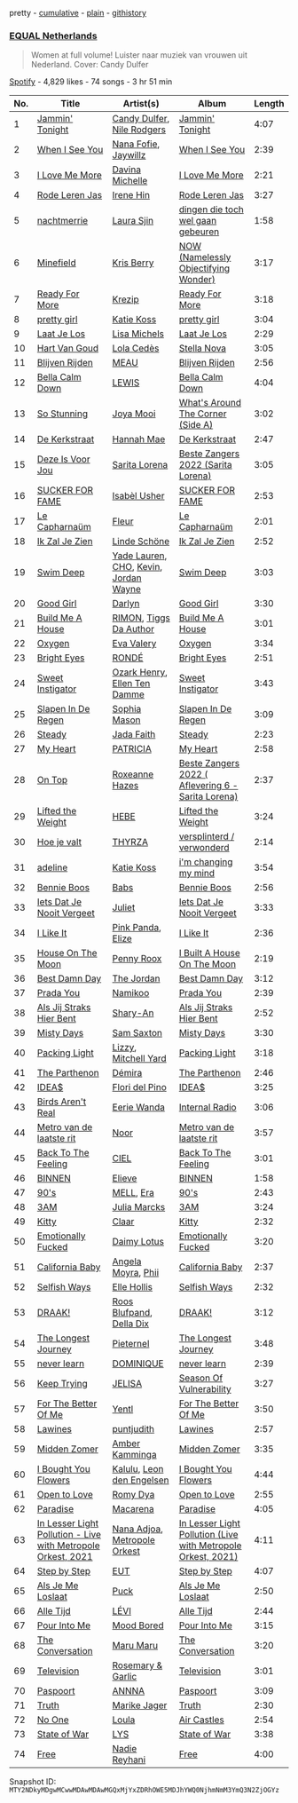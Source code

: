 pretty - [cumulative](/playlists/cumulative/37i9dQZF1DXaXn0hGbmLLg.md) - [plain](/playlists/plain/37i9dQZF1DXaXn0hGbmLLg) - [githistory](https://github.githistory.xyz/mackorone/spotify-playlist-archive/blob/main/playlists/plain/37i9dQZF1DXaXn0hGbmLLg)

### [EQUAL Netherlands](https://open.spotify.com/playlist/37i9dQZF1DXaXn0hGbmLLg)

> Women at full volume! Luister naar muziek van vrouwen uit Nederland\. Cover: Candy Dulfer

[Spotify](https://open.spotify.com/user/spotify) - 4,829 likes - 74 songs - 3 hr 51 min

| No. | Title | Artist(s) | Album | Length |
|---|---|---|---|---|
| 1 | [Jammin' Tonight](https://open.spotify.com/track/0mUsrgWAbaoc6daw6z2HDO) | [Candy Dulfer](https://open.spotify.com/artist/287jMoxHzjERgHI6ja8TKa), [Nile Rodgers](https://open.spotify.com/artist/3yDIp0kaq9EFKe07X1X2rz) | [Jammin' Tonight](https://open.spotify.com/album/2JuAzf0eakBX1l47SyJbu7) | 4:07 |
| 2 | [When I See You](https://open.spotify.com/track/22fHc3vuTK2kxjrNSJrA5J) | [Nana Fofie](https://open.spotify.com/artist/4VUZyzya1v8H9StAeuKYXW), [Jaywillz](https://open.spotify.com/artist/0eYIT8bKfvhhDHFH1A0rxk) | [When I See You](https://open.spotify.com/album/6uP3M17zzbY0VpvJrlYil0) | 2:39 |
| 3 | [I Love Me More](https://open.spotify.com/track/2YM0BWWMDiwCSvWNGGOgRt) | [Davina Michelle](https://open.spotify.com/artist/6OG9fZ1LKXyL0hShRmmnq1) | [I Love Me More](https://open.spotify.com/album/3IHRCPzA634pi2eAiWwV9t) | 2:21 |
| 4 | [Rode Leren Jas](https://open.spotify.com/track/5DcrxJqyy66nKfvDEmOfi2) | [Irene Hin](https://open.spotify.com/artist/1nn5bv6HhgES2y2qXam8ej) | [Rode Leren Jas](https://open.spotify.com/album/0W3qjGnCQYpIG2UtLXpTdr) | 3:27 |
| 5 | [nachtmerrie](https://open.spotify.com/track/2C3oGsUp5rLBIf8ufMkeIw) | [Laura Sjin](https://open.spotify.com/artist/6bf1bbhtxECuliHnaTAJ8L) | [dingen die toch wel gaan gebeuren](https://open.spotify.com/album/3LD8SIKAXBxASCFnnjif3v) | 1:58 |
| 6 | [Minefield](https://open.spotify.com/track/4eWAwYIcSF9k99QXUTXm0H) | [Kris Berry](https://open.spotify.com/artist/0IIPgITtEO4JJfipw57KGv) | [NOW \(Namelessly Objectifying Wonder\)](https://open.spotify.com/album/3CgmG14N3m5Id6pOF2AmZr) | 3:17 |
| 7 | [Ready For More](https://open.spotify.com/track/1IPclH4v3RQT5XYfUSx0WS) | [Krezip](https://open.spotify.com/artist/0ZLfGbfO9xjpfna1pN8BeX) | [Ready For More](https://open.spotify.com/album/4bliYYziCOrfUJzd6VVU0D) | 3:18 |
| 8 | [pretty girl](https://open.spotify.com/track/5rPvvJDhXiiLpKvT07sWc0) | [Katie Koss](https://open.spotify.com/artist/0tF0BK361CxlAYtmu6WADN) | [pretty girl](https://open.spotify.com/album/43Q9OW5ARkPKfn2DB7s2zM) | 3:04 |
| 9 | [Laat Je Los](https://open.spotify.com/track/7icW1RavblnXSvg5TeLohn) | [Lisa Michels](https://open.spotify.com/artist/79CPotbn7wd5Iu7dF9tY7e) | [Laat Je Los](https://open.spotify.com/album/5HeqroiSYsP0VTH4PAqgCm) | 2:29 |
| 10 | [Hart Van Goud](https://open.spotify.com/track/7I7qgnD4OQTBKa37FX0XCF) | [Lola Cedès](https://open.spotify.com/artist/2v9aoqXvaM4EYpccxBYeJ0) | [Stella Nova](https://open.spotify.com/album/5OoHfGKNuhKVkqWs7DDRuj) | 3:05 |
| 11 | [Blijven Rijden](https://open.spotify.com/track/0mQJSaRQzKClGZXyORNy6U) | [MEAU](https://open.spotify.com/artist/2F3Mdh2idBVOiMTxXoxc10) | [Blijven Rijden](https://open.spotify.com/album/1y2ecqD1oA6JSDRfMHBNPV) | 2:56 |
| 12 | [Bella Calm Down](https://open.spotify.com/track/3XwhwYFhW8NuuZpxKGreB5) | [LEWIS](https://open.spotify.com/artist/1sB3eprYoHq2FoLR2AtpoI) | [Bella Calm Down](https://open.spotify.com/album/1fz1mQK97HCE9Imt7jfFy9) | 4:04 |
| 13 | [So Stunning](https://open.spotify.com/track/7yDLec0kIWD2xra7is4q7l) | [Joya Mooi](https://open.spotify.com/artist/03X2rnTnfrpid7yLZfUSGn) | [What's Around The Corner \(Side A\)](https://open.spotify.com/album/07IIZ10hO0U1QToADq9t84) | 3:02 |
| 14 | [De Kerkstraat](https://open.spotify.com/track/2ZaXz2c9K2SaMvruYNdaNP) | [Hannah Mae](https://open.spotify.com/artist/5oNWzcU0mYK1zDUxBGHIaG) | [De Kerkstraat](https://open.spotify.com/album/5oG9nmzEywnoBgFw6GCnKb) | 2:47 |
| 15 | [Deze Is Voor Jou](https://open.spotify.com/track/4bEJWg5Ccx9OHEEdDgK8TM) | [Sarita Lorena](https://open.spotify.com/artist/5V9JsrZb5RjuvbzvJsA5gp) | [Beste Zangers 2022 \(Sarita Lorena\)](https://open.spotify.com/album/6Grm8S3IYC7Im3IFUGpYiF) | 3:05 |
| 16 | [SUCKER FOR FAME](https://open.spotify.com/track/3jHW5a4kyZh1N4eqnRkjdx) | [Isabèl Usher](https://open.spotify.com/artist/66Q9dkZ7EXdwU2h6tEkUdC) | [SUCKER FOR FAME](https://open.spotify.com/album/1gpKkXJS7RcXo7cblzbnKy) | 2:53 |
| 17 | [Le Capharnaüm](https://open.spotify.com/track/4QzHE0diNOWiZUNhZUY4CO) | [Fleur](https://open.spotify.com/artist/3cUBODn8luWtOAzbrxcXBB) | [Le Capharnaüm](https://open.spotify.com/album/4kupWdSRdoCMwVpftZhSD3) | 2:01 |
| 18 | [Ik Zal Je Zien](https://open.spotify.com/track/0pYPC6p2BD18NBQPswRoMq) | [Linde Schöne](https://open.spotify.com/artist/0XnberZ5D2ZUrwBm4RfFi4) | [Ik Zal Je Zien](https://open.spotify.com/album/29LO9UXTHa7oT8Yf7RS9dK) | 2:52 |
| 19 | [Swim Deep](https://open.spotify.com/track/7mtvlvxKkwbHaINqnD3nLn) | [Yade Lauren](https://open.spotify.com/artist/2YkP9pfIZ6hJKeuppuz8qT), [CHO](https://open.spotify.com/artist/0YPIovtLh5msFPFuCcn30R), [Kevin](https://open.spotify.com/artist/0IxgA9wO4Op3CSnPlhfwV1), [Jordan Wayne](https://open.spotify.com/artist/3xq3F6vVN9QKcnEgpCDvQJ) | [Swim Deep](https://open.spotify.com/album/7jA1GELln53dMixAM8IVYy) | 3:03 |
| 20 | [Good Girl](https://open.spotify.com/track/3RneD8Ek5jK3dtP8hdVcUk) | [Darlyn](https://open.spotify.com/artist/6epX2aWpqv4aTiL1bu4Na8) | [Good Girl](https://open.spotify.com/album/4tzKkdK7yL9sXqUAYFjw56) | 3:30 |
| 21 | [Build Me A House](https://open.spotify.com/track/3Sb3Md9qVCRwu470IZ4XIp) | [RIMON](https://open.spotify.com/artist/4DtUsfaVQBhypuwYmobdSm), [Tiggs Da Author](https://open.spotify.com/artist/0S2dfczvN0sOxEw559snHT) | [Build Me A House](https://open.spotify.com/album/1NsNO9pDwGPVlOkqgzro17) | 3:01 |
| 22 | [Oxygen](https://open.spotify.com/track/3ifF2xXCgkd8l10payCaSs) | [Eva Valery](https://open.spotify.com/artist/0K95TlYJ2SvJbL3CZ3ui3p) | [Oxygen](https://open.spotify.com/album/51Q6NRNtIZVW5T6bksOm6I) | 3:34 |
| 23 | [Bright Eyes](https://open.spotify.com/track/2KitOzLBUFdW4vB2aHeQri) | [RONDÉ](https://open.spotify.com/artist/4hj9dun9KpnBukLv7Hgfkr) | [Bright Eyes](https://open.spotify.com/album/2y1ZFyWJ8VCF2XMjqCBoYG) | 2:51 |
| 24 | [Sweet Instigator](https://open.spotify.com/track/4iV1TKV1HVhxIWoFxzIJfj) | [Ozark Henry](https://open.spotify.com/artist/3a9AG5fMqAqrXkeiwYtarJ), [Ellen Ten Damme](https://open.spotify.com/artist/3DbOvEIWluNeH6rhPuFexv) | [Sweet Instigator](https://open.spotify.com/album/6Kn1Js3TvS9E6KEjoMf90T) | 3:43 |
| 25 | [Slapen In De Regen](https://open.spotify.com/track/095PIKBiKggBtUhd1Iizte) | [Sophia Mason](https://open.spotify.com/artist/2v5PJeR9kJsZbkGvi85tVv) | [Slapen In De Regen](https://open.spotify.com/album/7e1z2UotEHSCeIJ0HMtKg1) | 3:09 |
| 26 | [Steady](https://open.spotify.com/track/1AVCh8IJ6gwnv2ddj9zZRY) | [Jada Faith](https://open.spotify.com/artist/1Y1heq4pqZt7bF5lKZCDfL) | [Steady](https://open.spotify.com/album/5xUfFr4PWJEm5QrOG2kkwD) | 2:23 |
| 27 | [My Heart](https://open.spotify.com/track/6oRQuLC142qg9B0xFymeAR) | [PATRICIA](https://open.spotify.com/artist/2TFgq6bfYqFO0UgSumClOm) | [My Heart](https://open.spotify.com/album/017sFm1T0McG2nStzNTJOd) | 2:58 |
| 28 | [On Top](https://open.spotify.com/track/12GbWSvEHyr3fHDv11w556) | [Roxeanne Hazes](https://open.spotify.com/artist/1GWpddfwL9bVovOzCtNQN6) | [Beste Zangers 2022 \( Aflevering 6 \- Sarita Lorena\)](https://open.spotify.com/album/6c7irBD7BB9oz9SDNk8F81) | 2:37 |
| 29 | [Lifted the Weight](https://open.spotify.com/track/6vX2j9kNWZCUJEU5gozN6V) | [HEBE](https://open.spotify.com/artist/1MRHpcPa6DxFio08LUpuFJ) | [Lifted the Weight](https://open.spotify.com/album/0v4ydxY90d0DA4c75E3Gje) | 3:24 |
| 30 | [Hoe je valt](https://open.spotify.com/track/3KF0ggjK1xNRBE73Wk4uIs) | [THYRZA](https://open.spotify.com/artist/6Y0fFuFrEgAyOD2eIMwUX5) | [versplinterd / verwonderd](https://open.spotify.com/album/3DW4NsbENtlRY4ppDBTQKv) | 2:14 |
| 31 | [adeline](https://open.spotify.com/track/0xMF4mYFyJXUjJPo3tcO0J) | [Katie Koss](https://open.spotify.com/artist/0tF0BK361CxlAYtmu6WADN) | [i'm changing my mind](https://open.spotify.com/album/7cjunboFq4ymwahQTGiPQB) | 3:54 |
| 32 | [Bennie Boos](https://open.spotify.com/track/5a03nFla1AUQ3KVxFcFlXd) | [Babs](https://open.spotify.com/artist/1zTF9Ith8PS6mUyvDA4i2M) | [Bennie Boos](https://open.spotify.com/album/6l3FXPCyE9WRI5OLxdqMn0) | 2:56 |
| 33 | [Iets Dat Je Nooit Vergeet](https://open.spotify.com/track/40hfILB3kTYUozsDk2fr3F) | [Juliet](https://open.spotify.com/artist/3Mkbqj2WtM4AmVP2unrm55) | [Iets Dat Je Nooit Vergeet](https://open.spotify.com/album/5UDv3e00KnvjGzWxBUmrXS) | 3:33 |
| 34 | [I Like It](https://open.spotify.com/track/1suaRx1IkhUq0jdIHk2UYv) | [Pink Panda](https://open.spotify.com/artist/4DBNGKCWVHaxuDNBAgTiJH), [Elize](https://open.spotify.com/artist/3RGAVdshE3kDJc4emNXRZw) | [I Like It](https://open.spotify.com/album/7y9bS672ndFQjWrXxoFAUF) | 2:36 |
| 35 | [House On The Moon](https://open.spotify.com/track/4OjvmzsE4dnNZx2F91CvTZ) | [Penny Roox](https://open.spotify.com/artist/5DXArm1WRDZcLjxEAsEDdg) | [I Built A House On The Moon](https://open.spotify.com/album/72rQNVHfLjIbBeSMbVyREy) | 2:19 |
| 36 | [Best Damn Day](https://open.spotify.com/track/0MgfP0e6VkyQXSvjfNZ7bM) | [The Jordan](https://open.spotify.com/artist/7uV6WztwBfEmbGrVPANEaW) | [Best Damn Day](https://open.spotify.com/album/2a1m48rQO8BWkeIApM0Iu5) | 3:12 |
| 37 | [Prada You](https://open.spotify.com/track/5O5jK7kLB7jALOz0vT87ec) | [Namikoo](https://open.spotify.com/artist/2apGXpNzMBpoQeEqMEOh86) | [Prada You](https://open.spotify.com/album/6Qy6didycE4aR9ZJ9tbDVs) | 2:39 |
| 38 | [Als Jij Straks Hier Bent](https://open.spotify.com/track/0Al8eyEiF13fi8yUzDITTV) | [Shary\-An](https://open.spotify.com/artist/4YJo8C4fQjZXRewIuH6rnc) | [Als Jij Straks Hier Bent](https://open.spotify.com/album/5x4BcEokwNcPtj9TxgCtbC) | 2:52 |
| 39 | [Misty Days](https://open.spotify.com/track/2X6RqPn5BhxGWpxRvbdTK5) | [Sam Saxton](https://open.spotify.com/artist/3Xbb6InMR77LO6hrWU1I04) | [Misty Days](https://open.spotify.com/album/1UxPDdlyA7v7V29jPF8EIj) | 3:30 |
| 40 | [Packing Light](https://open.spotify.com/track/259f8QYEUG7Fy48E9lOAxL) | [Lizzy](https://open.spotify.com/artist/0gPcmVDfRgMGgnZCr3qvuO), [Mitchell Yard](https://open.spotify.com/artist/6uBNJwADs2esWMFezi5Eb2) | [Packing Light](https://open.spotify.com/album/42zhscHgnThnABqslOTkFS) | 3:18 |
| 41 | [The Parthenon](https://open.spotify.com/track/71QAB1MAIamJJQ8sbhuWQs) | [Démira](https://open.spotify.com/artist/4B1ssiFP51RpaddeGx25Z2) | [The Parthenon](https://open.spotify.com/album/1gqV97RIfZxSZEv0RzzHrC) | 2:46 |
| 42 | [IDEA$](https://open.spotify.com/track/5UWc0ICgwANJ1AEfysiWIV) | [Flori del Pino](https://open.spotify.com/artist/1OsGGctJwvyAI3zB2MAU8V) | [IDEA$](https://open.spotify.com/album/10xnv6nX45SeQBrFfu7oKW) | 3:25 |
| 43 | [Birds Aren't Real](https://open.spotify.com/track/6B5SsvTMIGVSVGmLuVQOJW) | [Eerie Wanda](https://open.spotify.com/artist/0CkWsjqKOX2aFrcmFvcQr9) | [Internal Radio](https://open.spotify.com/album/6h8UgxxsgWyEG3tGUGEkHD) | 3:06 |
| 44 | [Metro van de laatste rit](https://open.spotify.com/track/1wB2fVocctswVV1xiAugvy) | [Noor](https://open.spotify.com/artist/6hxi3TzUBLGeBT1GCGA3sT) | [Metro van de laatste rit](https://open.spotify.com/album/6IxJOCq9BhNdCIGnBsLKlz) | 3:57 |
| 45 | [Back To The Feeling](https://open.spotify.com/track/25oaxj7NGVokD1TPWETAHI) | [CIEL](https://open.spotify.com/artist/419lBVMZC4wFzJg8evBZ4g) | [Back To The Feeling](https://open.spotify.com/album/5pJmBjM7EeogrFMIo5cwQO) | 3:01 |
| 46 | [BINNEN](https://open.spotify.com/track/2FMu09kPFzPKmdapHeHCAW) | [Elieve](https://open.spotify.com/artist/1baKapVwDaPTbQvH9kCUkf) | [BINNEN](https://open.spotify.com/album/4S7WYbf0G03trnIDsBDEDk) | 1:58 |
| 47 | [90's](https://open.spotify.com/track/2fNWXbjEbNbB8p6pxJyCz8) | [MELL](https://open.spotify.com/artist/0oU4JPyGHFpmq8oNyfkrk7), [Era](https://open.spotify.com/artist/5OW09AsibJEEuonDjFCfTq) | [90's](https://open.spotify.com/album/3cHBWcPxqKwE37Rl4ysAaK) | 2:43 |
| 48 | [3AM](https://open.spotify.com/track/6TAnJ7ubFuZ7nYgzYst2Wp) | [Julia Marcks](https://open.spotify.com/artist/35HvO2FkpLWHDbbCXpgohf) | [3AM](https://open.spotify.com/album/7sH5hP8sAND4vzvvdhXp58) | 3:24 |
| 49 | [Kitty](https://open.spotify.com/track/1CeeMYQmpEKQd6W0gILB91) | [Claar](https://open.spotify.com/artist/2GTZtqW1zQ1KGf4KvRPBXa) | [Kitty](https://open.spotify.com/album/376ZSixTEwZ946r3y1KV6T) | 2:32 |
| 50 | [Emotionally Fucked](https://open.spotify.com/track/5BC1ZWyVptvBzHLMFGx2F0) | [Daimy Lotus](https://open.spotify.com/artist/0st9WYbAji9jWuubd0HGDL) | [Emotionally Fucked](https://open.spotify.com/album/6n3Uo63YruBKDSUA2XwuVl) | 3:20 |
| 51 | [California Baby](https://open.spotify.com/track/6dYhTAXS6je9Rg5L5lpmMn) | [Angela Moyra](https://open.spotify.com/artist/6nBhUgASfONHQmsWajjQuf), [Phii](https://open.spotify.com/artist/2mG22IOSn1tTKt1qfhM66j) | [California Baby](https://open.spotify.com/album/596BezrnwU24Bjzc0xkk6J) | 2:37 |
| 52 | [Selfish Ways](https://open.spotify.com/track/1YY8JfUQlLsFPaEl5Unc3Q) | [Elle Hollis](https://open.spotify.com/artist/5ZCeCsLU92i1Uv75rarNNn) | [Selfish Ways](https://open.spotify.com/album/7yU43d8z4JqDnwsC5A5Th9) | 2:32 |
| 53 | [DRAAK!](https://open.spotify.com/track/0xJ485XEY0P9FBydj9Os0M) | [Roos Blufpand](https://open.spotify.com/artist/7J2a0SEgW7QaRHUIGjqgFC), [Della Dix](https://open.spotify.com/artist/0DiKNA5OshsSX9MF89gkUI) | [DRAAK!](https://open.spotify.com/album/6qBBMyGLeHHqtsv6pFLpE6) | 3:12 |
| 54 | [The Longest Journey](https://open.spotify.com/track/5Ifue34q9Msm53CEzFP809) | [Pieternel](https://open.spotify.com/artist/5JzvmJdkliw2nERmKleDuS) | [The Longest Journey](https://open.spotify.com/album/6VaC5jCtlmDrrGq9A8pKrx) | 3:48 |
| 55 | [never learn](https://open.spotify.com/track/30KKF7Q5Q7p3fjHG4kiudY) | [DOMINIQUE](https://open.spotify.com/artist/64mHKQP2E5nzRCINX7E4Ak) | [never learn](https://open.spotify.com/album/1QQ3NYUJnSFslVXl5sckM9) | 2:39 |
| 56 | [Keep Trying](https://open.spotify.com/track/31s5URWlrDn1rkgbheFcmi) | [JELISA](https://open.spotify.com/artist/0KaC2z2SJoxk3vCDdl1AKx) | [Season Of Vulnerability](https://open.spotify.com/album/5y8anfBliwhEni9FU66Bt4) | 3:27 |
| 57 | [For The Better Of Me](https://open.spotify.com/track/4p1auAjWQJyV3cLJ7pqmpZ) | [Yentl](https://open.spotify.com/artist/6M2IE7XTPYn2pzfhpnDyWE) | [For The Better Of Me](https://open.spotify.com/album/7kl4zINXzUgsaYpPNj61Jg) | 3:50 |
| 58 | [Lawines](https://open.spotify.com/track/6LBpHayo7grn7kAo4setqR) | [puntjudith](https://open.spotify.com/artist/2TY5EKL27G5c9deuWQIj8d) | [Lawines](https://open.spotify.com/album/7yaFntsZkSy63bn48awGEb) | 2:57 |
| 59 | [Midden Zomer](https://open.spotify.com/track/0pHtOmuASgWY7BwYpxpSrQ) | [Amber Kamminga](https://open.spotify.com/artist/2KGHUlIdPqK6lHBqaKCGYY) | [Midden Zomer](https://open.spotify.com/album/5LwaoWJPfOloB87XXDeFR6) | 3:35 |
| 60 | [I Bought You Flowers](https://open.spotify.com/track/5hwCv6PtV15gr9FpAAmLBA) | [Kalulu](https://open.spotify.com/artist/1liDkC49mf8tgLXrWIGoDs), [Leon den Engelsen](https://open.spotify.com/artist/0SoSwLhB42eDxhzzy5CU3Y) | [I Bought You Flowers](https://open.spotify.com/album/4jTzu6ADDxPisMkvkW95ax) | 4:44 |
| 61 | [Open to Love](https://open.spotify.com/track/2Kdg8C49PvL70M7EHaYstw) | [Romy Dya](https://open.spotify.com/artist/5gWzmnHTLNXz5CjOc0wAuK) | [Open to Love](https://open.spotify.com/album/3yTp5UK8CeOGXN3Jx8AwuS) | 2:55 |
| 62 | [Paradise](https://open.spotify.com/track/0FGB8HscO5sYS2tK4rlGQ1) | [Macarena](https://open.spotify.com/artist/638JICAu6DuMOLtrBrlTJg) | [Paradise](https://open.spotify.com/album/0BbVpg96wMqukEi3Ndjd0d) | 4:05 |
| 63 | [In Lesser Light Pollution \- Live with Metropole Orkest, 2021](https://open.spotify.com/track/0agcNsiQFGLhuUlNKNCOUi) | [Nana Adjoa](https://open.spotify.com/artist/2W61gnKGmJykgFSJSvqVCe), [Metropole Orkest](https://open.spotify.com/artist/7JYdpWAsiqzrmMB3qxkEbI) | [In Lesser Light Pollution \(Live with Metropole Orkest, 2021\)](https://open.spotify.com/album/2mtHzs9gEF8458AhBH6LnV) | 4:11 |
| 64 | [Step by Step](https://open.spotify.com/track/6VqudE83bSLJyorHfESAEw) | [EUT](https://open.spotify.com/artist/41doMenKZkgW8DUwH3WwV5) | [Step by Step](https://open.spotify.com/album/3H3mpuzo9kD19lsgg7MfBV) | 4:07 |
| 65 | [Als Je Me Loslaat](https://open.spotify.com/track/1Tml6FZEX7iOYZAn6Qc3Wl) | [Puck](https://open.spotify.com/artist/25Z7oVgSb38ts7pl4c8O4V) | [Als Je Me Loslaat](https://open.spotify.com/album/19zvB5ueqojjM90lILpZ9M) | 2:50 |
| 66 | [Alle Tijd](https://open.spotify.com/track/2pq6nZRW1x52U1hn73AdDH) | [LÉVI](https://open.spotify.com/artist/55uKaOrWGIKOXbNrKGfvzL) | [Alle Tijd](https://open.spotify.com/album/5phto17yTGYDXQyP9xfgpx) | 2:44 |
| 67 | [Pour Into Me](https://open.spotify.com/track/4mc4n17AU6xCTaGHLhTmJS) | [Mood Bored](https://open.spotify.com/artist/3MrcMcqcIqymHOmn3hhpIu) | [Pour Into Me](https://open.spotify.com/album/63XWOOtwAtYM0PbVCtRmMn) | 3:15 |
| 68 | [The Conversation](https://open.spotify.com/track/3PMKdAghmG9Fjjct3l9EBp) | [Maru Maru](https://open.spotify.com/artist/1HbfriY4Y2GsSduucsQjWv) | [The Conversation](https://open.spotify.com/album/0jZPld13T8QP5F34XO1mr9) | 3:20 |
| 69 | [Television](https://open.spotify.com/track/08gS9ooYhbbxzq2xpa6ufq) | [Rosemary & Garlic](https://open.spotify.com/artist/7MZvYitgCWAOaKjxdm2S17) | [Television](https://open.spotify.com/album/1sWWBGtD3IlHRSErR9L5V7) | 3:01 |
| 70 | [Paspoort](https://open.spotify.com/track/3D9zdeCgCMczhVNsfGSOfO) | [ANNNA](https://open.spotify.com/artist/6paIiBu0X4cvePrfNpD2QY) | [Paspoort](https://open.spotify.com/album/7GlOriYrwYx4lR7C2tnAAG) | 3:09 |
| 71 | [Truth](https://open.spotify.com/track/6FSzCjVRQmwZk6sDbmagNB) | [Marike Jager](https://open.spotify.com/artist/1DvjWYF9T7H6CuQ7udKLYF) | [Truth](https://open.spotify.com/album/7nJPKlEjs6qIyrCf2wKuPI) | 2:30 |
| 72 | [No One](https://open.spotify.com/track/6SqzFUawjTTkHRJrSC7B1u) | [Loula](https://open.spotify.com/artist/6rxRhuPiFHDbKBDu9pfPIq) | [Air Castles](https://open.spotify.com/album/1txBRjHjuMYYUWq2VC4Imx) | 2:54 |
| 73 | [State of War](https://open.spotify.com/track/04JDJdD6ilH6qhJf03vFVY) | [LYS](https://open.spotify.com/artist/6Kp9gMLqYA14HIrTitRJEQ) | [State of War](https://open.spotify.com/album/1Pk4BeOGEMa9V6vodA5gmn) | 3:38 |
| 74 | [Free](https://open.spotify.com/track/0hUMwSx81Gyh5U2D8cgVoy) | [Nadie Reyhani](https://open.spotify.com/artist/1zlxpftP7EKWTDOdP56xbj) | [Free](https://open.spotify.com/album/43XI7Nh9a18f3rNG0QaFnj) | 4:00 |

Snapshot ID: `MTY2NDkyMDgwMCwwMDAwMDAwMGQxMjYxZDRhOWE5MDJhYWQ0NjhmNmM3YmQ3N2ZjOGYz`
